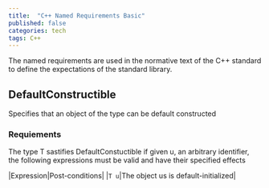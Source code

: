 ```yaml
---
title:  "C++ Named Requirements Basic"
published: false
categories: tech
tags: C++
---
```


The named requirements are used in the normative text of the C++ standard to define the 
expectations of the standard library.

## DefaultConstructible

Specifies that an object of the type can be default constructed

### Requiements

The type T sastifies DefaultConstuctible if given u, an arbitrary identifier, the following expressions must be valid and have their specified effects

|Expression|Post-conditions|
|`T u`|The object us is default-initialized|
